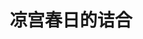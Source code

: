 ---
logo: images/music/凉宫春日的诘合.jpg
title: 凉宫春日的诘合
subTitle: TV动画《凉宫春日的忧郁 2006版》剧中歌集，由Lantis于2006年6月21日发售

category: 音乐

hasResource: true
downloadList:
  - intro: flac+jpg
    size: 94.2MB
    link: 
  - intro: 云盘 提取码:34c3
    size: 94.2MB
    link: https://pan.baidu.com/s/1Mc8dN0jMdl6FHPE9GBT-ZA

downloadContent: |
  TV动画《凉宫春日的忧郁 2006版》剧中歌集，由Lantis于2006年6月21日发售。<br>
  收录曲：<br>
  1．God knows…<br>
  作詞：畑 亜貴　作曲・編曲：神前 暁　歌：涼宮ハルヒ（C.V.平野 綾）<br>
  2．Lost my music<br>
  作詞：畑 亜貴　作曲・編曲：神前 暁　歌：涼宮ハルヒ（C.V.平野 綾）<br>
  3．恋のミクル伝説<br>
  作詞：山本 寛　作曲・編曲：神前 暁　歌：朝比奈みくる（C.V.後藤邑子）<br><br>
  版权属于:VCB-Studio<br>
  文件地址:https://vcb-s.com/archives/11328
---